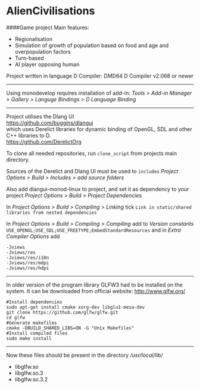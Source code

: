# AlienCivilisations
####Game project
Main features:
* Regionalisation
* Simulation of growth of population based on food and age and overpopulation factors
* Turn-based
* AI player opposing human


Project written in language D
Compiler:
DMD64 D Compiler v2.068 or newer

----------------------------------------------------------------------------------------------------
Using monodevelop requires installation of add-in:
*Tools > Add-in Manager > Gallery > Languge Bindings > D Language Binding*

----------------------------------------------------------------------------------------------------
Project utilises the Dlang UI  
https://github.com/buggins/dlangui  
which uses Derelict libraries for dynamic binding of OpenGL, SDL and other C++ libraries to D.  
https://github.com/DerelictOrg

To clone all needed repositories, run `clone_script` from projects main directory.

Sources of the Derelict and Dlang UI must be used to `includes`
*Project Options > Build > Includes > add source folders*

Also add dlangui-monod-linux to project, and set it as dependency to your project
*Project Options > Build > Project Dependencies*

In *Project Options > Build > Compiling > Linking* tick `Link in static/shared libraries from nested dependencies`


In *Project Options > Build > Compiling > Compiling* add to *Version constants* `USE_OPENGL;USE_SDL;USE_FREETYPE;EmbedStandardResources`
and in *Extra Compiler Options* add
```
-Jviews
-Jviews/res
-Jviews/res/i18n
-Jviews/res/mdpi
-Jviews/res/hdpi
```

----------------------------------------------------------------------------------------------------
In older version of the program library GLFW3 had to be installed on the system.
It can be downloaded from official website: http://www.glfw.org/
```
#Install dependencies
sudo apt-get install cmake xorg-dev libglu1-mesa-dev
git clone https://github.com/glfw/glfw.git
cd glfw
#Generate makefiles
cmake -DBUILD_SHARED_LIBS=ON -G "Unix Makefiles"
#Install compiled files
sudo make install
```

-----------------------------------------
Now these files should be present in the directory */usr/local/lib/*
* libglfw.so
* libglfw.so.3
* libglfw.so.3.2






